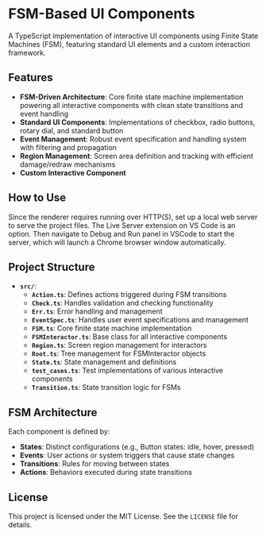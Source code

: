 # FSM-Based UI Components
A TypeScript implementation of interactive UI components using Finite State Machines (FSM), featuring standard UI elements and a custom interaction framework.

## Features
- **FSM-Driven Architecture**: Core finite state machine implementation powering all interactive components with clean state transitions and event handling
- **Standard UI Components**: Implementations of checkbox, radio buttons, rotary dial, and standard button
- **Event Management**: Robust event specification and handling system with filtering and propagation
- **Region Management**: Screen area definition and tracking with efficient damage/redraw mechanisms
- **Custom Interactive Component**

## How to Use
Since the renderer requires running over HTTP(S), set up a local web server to serve the project files. The Live Server extension on VS Code is an option. Then navigate to Debug and Run panel in VSCode to start the server, which will launch a Chrome browser window automatically.

## Project Structure
- **`src/`**: 
  - **`Action.ts`**: Defines actions triggered during FSM transitions
  - **`Check.ts`**: Handles validation and checking functionality
  - **`Err.ts`**: Error handling and management
  - **`EventSpec.ts`**: Handles user event specifications and management
  - **`FSM.ts`**: Core finite state machine implementation
  - **`FSMInteractor.ts`**: Base class for all interactive components
  - **`Region.ts`**: Screen region management for interactors
  - **`Root.ts`**: Tree management for FSMInteractor objects
  - **`State.ts`**: State management and definitions
  - **`test_cases.ts`**: Test implementations of various interactive components
  - **`Transition.ts`**: State transition logic for FSMs

## FSM Architecture
Each component is defined by:
- **States**: Distinct configurations (e.g., Button states: idle, hover, pressed)
- **Events**: User actions or system triggers that cause state changes
- **Transitions**: Rules for moving between states
- **Actions**: Behaviors executed during state transitions

## License
This project is licensed under the MIT License. See the `LICENSE` file for details.